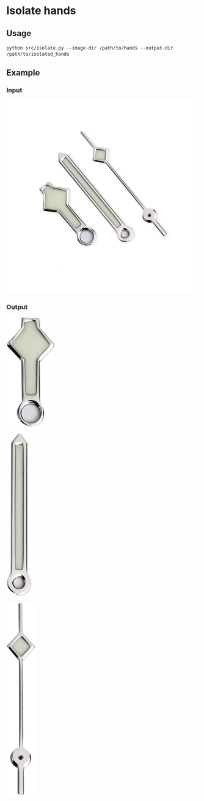 # Isolate hands

## Usage

```
python src/isolate.py --image-dir /path/to/hands --output-dir /path/to/isolated_hands
```

## Example

### Input

![Watch Hands](/data/examples/DSC09185e_720x.jpg?raw=true "Watch Hands")

### Output

![Hour Hand](/data/examples/DSC09185e_720x_hour.png?raw=true "Hour Hand")

![Minute Hand](/data/examples/DSC09185e_720x_minute.png?raw=true "Minute Hand")

![Second Hand](/data/examples/DSC09185e_720x_second.png?raw=true "Second Hand")

